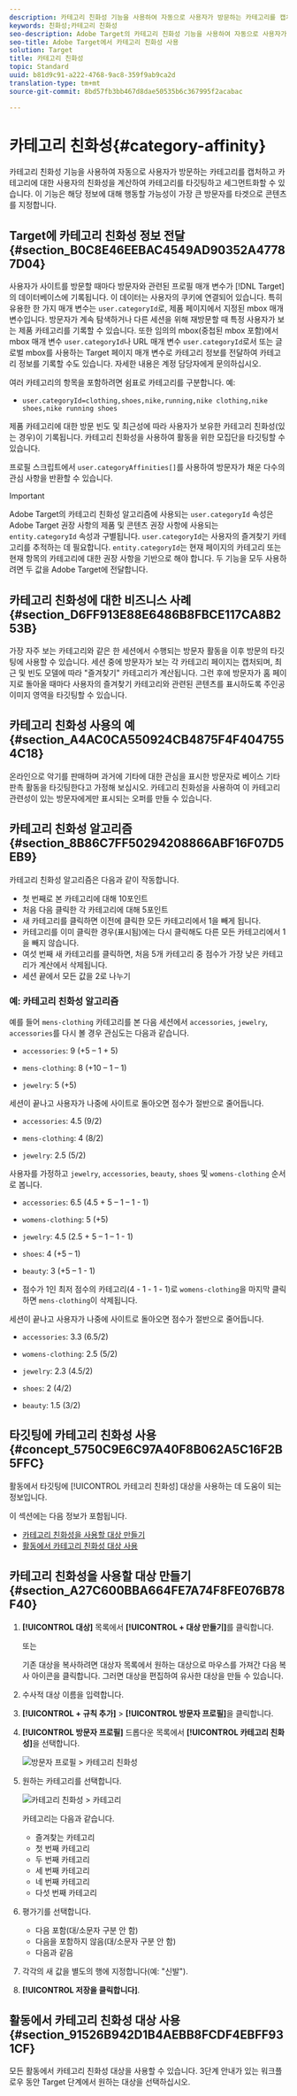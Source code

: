 ```yaml
---
description: 카테고리 친화성 기능을 사용하여 자동으로 사용자가 방문하는 카테고리를 캡처하고 카테고리에 대한 사용자의 친화성을 계산하여 카테고리를 타깃팅하고 세그먼트화할 수 있습니다. 이 기능은 해당 정보에 대해 행동할 가능성이 가장 큰 방문자를 타겟으로 콘텐츠를 지정합니다.
keywords: 친화성;카테고리 친화성
seo-description: Adobe Target의 카테고리 친화성 기능을 사용하여 자동으로 사용자가 방문하는 카테고리를 캡처하고 카테고리에 대한 사용자의 친화성을 계산하여 카테고리를 타깃팅하고 세그먼트화할 수 있습니다. 이 기능은 해당 정보에 대해 행동할 가능성이 가장 큰 방문자를 타겟으로 콘텐츠를 지정합니다.
seo-title: Adobe Target에서 카테고리 친화성 사용
solution: Target
title: 카테고리 친화성
topic: Standard
uuid: b81d9c91-a222-4768-9ac8-359f9ab9ca2d
translation-type: tm+mt
source-git-commit: 8bd57fb3bb467d8dae50535b6c367995f2acabac

---
```



# 카테고리 친화성{#category-affinity}

카테고리 친화성 기능을 사용하여 자동으로 사용자가 방문하는 카테고리를 캡처하고 카테고리에 대한 사용자의 친화성을 계산하여 카테고리를 타깃팅하고 세그먼트화할 수 있습니다. 이 기능은 해당 정보에 대해 행동할 가능성이 가장 큰 방문자를 타겟으로 콘텐츠를 지정합니다.

## Target에 카테고리 친화성 정보 전달 {#section_B0C8E46EEBAC4549AD90352A47787D04}

사용자가 사이트를 방문할 때마다 방문자와 관련된 프로필 매개 변수가 [!DNL Target]의 데이터베이스에 기록됩니다. 이 데이터는 사용자의 쿠키에 연결되어 있습니다. 특히 유용한 한 가지 매개 변수는 `user.categoryId`로, 제품 페이지에서 지정된 mbox 매개 변수입니다. 방문자가 계속 탐색하거나 다른 세션을 위해 재방문할 때 특정 사용자가 보는 제품 카테고리를 기록할 수 있습니다. 또한 임의의 mbox(중첩된 mbox 포함)에서 mbox 매개 변수 `user.categoryId`나 URL 매개 변수 `user.categoryId`로서 또는 글로벌 mbox를 사용하는 Target 페이지 매개 변수로 카테고리 정보를 전달하여 카테고리 정보를 기록할 수도 있습니다. 자세한 내용은 계정 담당자에게 문의하십시오.

여러 카테고리의 항목을 포함하려면 쉼표로 카테고리를 구분합니다. 예:

* `user.categoryId=clothing,shoes,nike,running,nike clothing,nike shoes,nike running shoes`

제품 카테고리에 대한 방문 빈도 및 최근성에 따라 사용자가 보유한 카테고리 친화성(있는 경우)이 기록됩니다. 카테고리 친화성을 사용하여 활동을 위한 모집단을 타깃팅할 수 있습니다.

프로필 스크립트에서 `user.categoryAffinities[]`를 사용하여 방문자가 채운 다수의 관심 사항을 반환할 수 있습니다.

>[!IMPORTANT]
>
>Adobe Target의 카테고리 친화성 알고리즘에 사용되는 `user.categoryId` 속성은 Adobe Target 권장 사항의 제품 및 콘텐츠 권장 사항에 사용되는 `entity.categoryId` 속성과 구별됩니다. `user.categoryId`는 사용자의 즐겨찾기 카테고리를 추적하는 데 필요합니다. `entity.categoryId`는 현재 페이지의 카테고리 또는 현재 항목의 카테고리에 대한 권장 사항을 기반으로 해야 합니다. 두 기능을 모두 사용하려면 두 값을 Adobe Target에 전달합니다.

## 카테고리 친화성에 대한 비즈니스 사례 {#section_D6FF913E88E6486B8FBCE117CA8B253B}

가장 자주 보는 카테고리와 같은 한 세션에서 수행되는 방문자 활동을 이후 방문의 타깃팅에 사용할 수 있습니다. 세션 중에 방문자가 보는 각 카테고리 페이지는 캡처되며, 최근 및 빈도 모델에 따라 "즐겨찾기" 카테고리가 계산됩니다. 그런 후에 방문자가 홈 페이지로 돌아올 때마다 사용자의 즐겨찾기 카테고리와 관련된 콘텐츠를 표시하도록 주인공 이미지 영역을 타깃팅할 수 있습니다.

## 카테고리 친화성 사용의 예 {#section_A4AC0CA550924CB4875F4F4047554C18}

온라인으로 악기를 판매하며 과거에 기타에 대한 관심을 표시한 방문자로 베이스 기타 판촉 활동을 타깃팅한다고 가정해 보십시오. 카테고리 친화성을 사용하여 이 카테고리 관련성이 있는 방문자에게만 표시되는 오퍼를 만들 수 있습니다.

## 카테고리 친화성 알고리즘 {#section_8B86C7FF50294208866ABF16F07D5EB9}

카테고리 친화성 알고리즘은 다음과 같이 작동합니다.

* 첫 번째로 본 카테고리에 대해 10포인트
* 처음 다음 클릭한 각 카테고리에 대해 5포인트
* 새 카테고리를 클릭하면 이전에 클릭한 모든 카테고리에서 1을 빼게 됩니다.
* 카테고리를 이미 클릭한 경우(표시됨)에는 다시 클릭해도 다른 모든 카테고리에서 1을 빼지 않습니다.
* 여섯 번째 새 카테고리를 클릭하면, 처음 5개 카테고리 중 점수가 가장 낮은 카테고리가 계산에서 삭제됩니다.
* 세션 끝에서 모든 값을 2로 나누기

### 예: 카테고리 친화성 알고리즘

예를 들어 `mens-clothing` 카테고리를 본 다음 세션에서 `accessories`, `jewelry`, `accessories`를 다시 볼 경우 관심도는 다음과 같습니다.

* `accessories`: 9 (+5 – 1 + 5)

* `mens-clothing`: 8 (+10 – 1 – 1)

* `jewelry`: 5 (+5)

세션이 끝나고 사용자가 나중에 사이트로 돌아오면 점수가 절반으로 줄어듭니다.

* `accessories`: 4.5 (9/2)

* `mens-clothing`: 4 (8/2)

* `jewelry`: 2.5 (5/2)

사용자를 가정하고 `jewelry`, `accessories`, `beauty`, `shoes` 및 `womens-clothing` 순서로 봅니다.

* `accessories`: 6.5 (4.5 + 5 – 1 – 1 - 1)

* `womens-clothing`: 5 (+5)

* `jewelry`: 4.5 (2.5 + 5 – 1 – 1 - 1)

* `shoes`: 4 (+5 – 1)

* `beauty`: 3 (+5 – 1 - 1)

* 점수가 1인 최저 점수의 카테고리(4 - 1 - 1 - 1)로 `womens-clothing`을 마지막 클릭하면 `mens-clothing`이 삭제됩니다.

세션이 끝나고 사용자가 나중에 사이트로 돌아오면 점수가 절반으로 줄어듭니다.

* `accessories`: 3.3 (6.5/2)

* `womens-clothing`: 2.5 (5/2)

* `jewelry`: 2.3 (4.5/2)

* `shoes`: 2 (4/2)

* `beauty`: 1.5 (3/2)

## 타깃팅에 카테고리 친화성 사용 {#concept_5750C9E6C97A40F8B062A5C16F2B5FFC}

활동에서 타깃팅에 [!UICONTROL 카테고리 친화성] 대상을 사용하는 데 도움이 되는 정보입니다.

이 섹션에는 다음 정보가 포함됩니다.

* [카테고리 친화성을 사용할 대상 만들기](../../c-target/c-visitor-profile/category-affinity.md#section_A27C600BBA664FE7A74F8FE076B78F40)
* [활동에서 카테고리 친화성 대상 사용](../../c-target/c-visitor-profile/category-affinity.md#section_91526B942D1B4AEBB8FCDF4EBFF931CF)

## 카테고리 친화성을 사용할 대상 만들기 {#section_A27C600BBA664FE7A74F8FE076B78F40}

1. **[!UICONTROL 대상]** 목록에서 **[!UICONTROL + 대상 만들기]**&#x200B;를 클릭합니다.

   또는

   기존 대상을 복사하려면 대상자 목록에서 원하는 대상으로 마우스를 가져간 다음 복사 아이콘을 클릭합니다. 그러면 대상을 편집하여 유사한 대상을 만들 수 있습니다.

1. 수사적 대상 이름을 입력합니다.
1. **[!UICONTROL + 규칙 추가]** &gt; **[!UICONTROL 방문자 프로필]**&#x200B;을 클릭합니다.
1. **[!UICONTROL 방문자 프로필]** 드롭다운 목록에서 **[!UICONTROL 카테고리 친화성]**&#x200B;을 선택합니다.

   ![방문자 프로필 &gt; 카테고리 친화성](assets/affinity.png)

1. 원하는 카테고리를 선택합니다.

   ![카테고리 친화성 &gt; 카테고리](/help/c-target/c-visitor-profile/assets/affinity-category.png)

   카테고리는 다음과 같습니다.

   * 즐겨찾는 카테고리
   * 첫 번째 카테고리
   * 두 번째 카테고리
   * 세 번째 카테고리
   * 네 번째 카테고리
   * 다섯 번째 카테고리

1. 평가기를 선택합니다.

   * 다음 포함(대/소문자 구분 안 함)
   * 다음을 포함하지 않음(대/소문자 구분 안 함)
   * 다음과 같음

1. 각각의 새 값을 별도의 행에 지정합니다(예: "신발").
1. **[!UICONTROL 저장을 클릭합니다]**.

## 활동에서 카테고리 친화성 대상 사용 {#section_91526B942D1B4AEBB8FCDF4EBFF931CF}

모든 활동에서 카테고리 친화성 대상을 사용할 수 있습니다. 3단계 안내가 있는 워크플로우 동안 Target 단계에서 원하는 대상을 선택하십시오.
